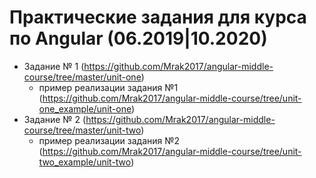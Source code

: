 # Практические задания для курса по Angular (06.2019|10.2020)

- Задание № 1 (https://github.com/Mrak2017/angular-middle-course/tree/master/unit-one)
  * пример реализации задания №1 (https://github.com/Mrak2017/angular-middle-course/tree/unit-one_example/unit-one)
- Задание № 2 (https://github.com/Mrak2017/angular-middle-course/tree/master/unit-two)
  * пример реализации задания №2 (https://github.com/Mrak2017/angular-middle-course/tree/unit-two_example/unit-two)
